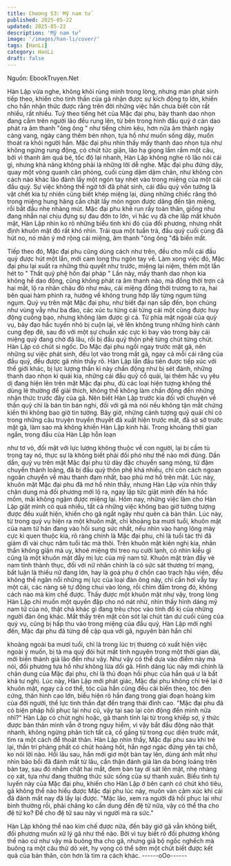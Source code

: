 ```yaml
---
title: Chương 53: Mỹ nam tử
published: 2025-05-22
updated: 2025-05-22
description: 'Mỹ nam tử'
image: '/images/han-li/cover/'
tags: [HanLi]
category: HanLi
draft: false
---
```


Nguồn: EbookTruyen.Net

Hàn Lập vừa nghe, không khỏi rùng mình trong lòng, nhưng màn
phát sinh tiếp theo, khiến cho tinh thần của gã nhận được sự kích
động to lớn, khiến cho hắn nhận thức được rằng trên đời những
việc hắn chưa biết còn rất nhiều, rất nhiều.
Tuỳ theo tiếng hét của Mặc đại phu, bảy thanh dao nhọn đang
cắm trên người lão đều rung lên, từ bên trong hình đầu quỷ ở cán
dao phát ra âm thanh "ông ông " như tiếng chim kêu, hơn nữa âm
thành ngày càng vang, ngày càng thêm bén nhọn, tựa hồ như
muốn sống dậy, muốn thoát ra khỏi người hắn.
Mặc đại phu nhìn thấy mấy thanh dao nhọn tựa như không ngừng
rung động, có chút tức giận, lão hạ giọng lầm rầm một câu, bởi vì
thanh âm quá bé, tốc độ lại nhanh, Hàn Lập không nghe rõ lão nói
cái gì, nhưng khả năng không phải là những lời dễ nghe.
Mặc đại phu đứng dậy, quay một vòng quanh căn phòng, cuối
cùng dậm dậm chân, như không còn cách nào khác lão đành lấy
một ngón tay nhét vào trong miệng của một cái đầu quỷ.
Sự việc không thể ngờ tới đã phát sinh, cái đầu quỷ vốn tưởng là
vật chết kia tự nhiên cũng biết khép miệng lại, dùng những chiếc
răng thô trong miệng hung hăng cắn chặt lấy món ngon được
dâng đến tận miệng, rồi bắt đầu nhẹ nhàng mút.
Mặc đại phu khẽ run rẩy toàn thân, giống như đang nhẫn nại chịu
đựng sự đau đớn to lớn, vì hắc vụ đã che lấp mất khuôn mặt, Hàn
Lập nhìn ko rõ những biểu tình khi đó của đối phương, nhưng
nhất định khuôn mặt đó rất khó nhìn.
Trải qua một tuần trà, đầu quỷ cuối cùng đã hút no, nó mãn ý mở
rộng cái miệng, âm thanh "ông ông "đã biến mất.

Tiếp theo đó, Mặc đại phu cũng dùng cách như trên, đều cho mỗi
cái đầu quỷ được hút một lần, mới cam long thu ngón tay về.
Làm xong việc đó, Mặc đại phu lại xuất ra những thủ quyết như
trước, miệng lại niệm, thêm một lần hét to " Thất quỷ phệ hồn đại
pháp "
Lần này, mấy thanh dao nhọn kia không hề dao động, cũng không
phát ra âm thanh nào, mà đồng thời trợn cả hai mắt, lộ ra nhãn
châu đỏ như máu, cái miệng đồng thời trương to ra, hai bên quai
hàm phình ra, hướng về không trung hớp lấy từng ngụm từng
ngụm.
Quỷ vụ trên mặt Mặc đại phu, như biết đại nạn sắp đến, bọn
chúng như vùng vẫy như ba đào, các xúc tu từng cái từng cái một
cũng được huy động cuồng bạo, nhưng không làm được gì cả.
Từ phía mặt ngoài của quỷ vụ, bảy đạo hắc tuyến nhỏ bị cuộn lại,
vẽ lên không trung những hình cánh cung đẹp đẽ, sau đó với một
sự chuẩn xác cực kì bay vào trong bảy cái miệng quỷ đang chờ
đã lâu, rồi bị đầu quỷ thôn phệ từng chút từng chút.
Hàn Lập có chút si ngốc. Do Mặc đại phu ngồi ngay trước mặt gã,
nên những sự việc phát sinh, đều lọt vào trong mắt gã, ngay cả
mỗi cái răng của đầu quỷ, đều được gã nhìn thấy rõ.
Hàn Lập lần đầu tiên được tiếp xúc với thế giới khác, bị lực lượng
thần kì này chấn động như bị sét đánh, những thanh dao nhọn kì
quái kia, những cái đầu quỷ cổ quái, lại thêm hắc vụ yêu dị đang
hiện lên trên mặt Mặc đại phu, đủ các loại hiện tượng không thể
dùng lẽ thường để giải thích, không thể không làm chấn động đến
những nhận thức trước đây của gã. Nên biết Hàn Lập trước kia
đối với chuyện về thần quỷ chỉ là bán tín bán nghi, đối với gã mà
nói nếu không tận mắt chứng kiến thì không bao giờ tin tưởng.
Bây giờ, những cảnh tượng quỷ quái chỉ có trong những câu
truyện truyền thuyết đã xuất hiện trước mắt, đã sờ sờ trước mặt
gã, làm sao mà không khiến Hàn Lập kinh hãi.
Trong khoảng thời gian ngắn, trong đầu của Hàn Lập hỗn loạn

như tơ vò, đối mặt với lực lượng không thuộc về con người, lại bị
cầm tù trong tay nó, thực sự là không biết phải đối phó như thế
nào mới đúng.
Dần dần, quỷ vụ trên mặt Mặc đại phu từ dày đặc chuyển sang
mỏng, từ đậm chuyển thành loãng, đã bị đầu quỷ thôn phệ khá
nhiều, chỉ còn cách ngoan ngoãn chuyển về màu thanh đạm nhất,
bao phủ mơ hồ trên mặt.
Lúc này, khuôn mặt Mặc đại phu đã mơ hồ nhìn thấy, nhưng Hàn
Lập vừa nhìn thấy chân dung mà đối phương mới lộ ra, ngay lập
tức giật mình đến há hốc mồm, mãi không ngậm được miệng lại.
Hôm nay, những việc làm cho Hàn Lập giật mình có quá nhiều, tất
cả những việc không bao giờ tưởng tượng được đều xuất hiện,
khiến cho gã ngất ngây như quên cả bản thân.
Lúc này, từ trong quỷ vụ hiện ra một khuôn mặt, chỉ khoảng ba
mươi tuổi, khuôn mặt của nam tử hán đang vào hồi sung sức
nhất, nếu nhìn vào hang lông mày cực kì quen thuộc kia, rõ ràng
chính là Mặc đại phu, chỉ là tuổi tác thì đã giảm đi vài chục năm
tuổi tác mà thôi.
Trên khuôn mặt kiên nghị kia, nhãn thần không giận mà uy, khoé
miệng thì treo nụ cười lạnh, có nhìn kiểu gì cũng là một khuôn
mặt đầy mị lực của mỹ nam tử. Khuôn mặt tràn đầy vẻ nam tính
thành thục, đối với nữ nhân chính là có sức sát thương trí mạng,
bất luận là thiếu nữ đang lớn, hay là goá phụ ở chốn cao trạch
hậu viện, đều không thể ngăn nổi những mị lực của loại đàn ông
này, chỉ cần hơi vẫy tay một cái, các nàng sẽ tự động chui vào
lòng, rồi chìm đắm trong đó, không cách nào mà kìm chế được.
Thấy được một khuôn mặt như vậy, trong lòng Hàn Lập chỉ muốn
một quyền đập cho nó nát nhừ, nhìn thấy hình dáng mỹ nam tử
của nó, thật chả khác gì đang trêu chọc vào tính đố kị của những
người đàn ông khác.
Mắt thấy trên mặt còn sót lại chút tàn dư cuối cùng của quỷ vụ,
cũng bị hấp thu vào trong miệng của đầu quỷ, Hàn Lập mới nghĩ
đến, Mặc đại phu đã từng đề cập qua với gã, nguyên bản hắn chỉ

khoảng ngoài ba mươi tuổi, chỉ là trong lúc trị thương có xuất hiện
việc ngoài ý muốn, bị tà ma quỷ đói hút mất tinh nguyên trong một
thời gian dài, mới biền thành già lão đến như vậy.
Như vậy có thể dựa vào điểm này mà nói, đối phương tựa hồ như
không lừa dối gã. Hình dáng lúc này mới chính là chân dung của
Mặc đại phu, chỉ là thủ đoạn hồi phục của hắn quá ư là bất khả tư
nghị.
Lúc này, Hàn Lập mới phát giác, Mặc đại phu không chỉ trẻ lại ở
khuôn mặt, ngay cả cơ thể, tóc của hắn cũng đều cải biến theo,
tóc đen cứng, thân hình cao lớn, biểu hiện rõ hắn đang trong giai
đoạn hoàng kim của đời người, thể lực tinh thần đạt đến trạng
thái đỉnh cao.
"Mặc đại phu đã có biện pháp hồi phục lại như cũ, vậy tại sao lại
còn động đến mình nữa nhỉ?"
Hàn Lập có chút nghi hoặc, gã thanh tỉnh lại từ trong khiếp sợ, ý
thức được bản thân mình vẫn ở trong nguy hiểm, vì vậy bắt đầu
động não thật nhanh, không ngừng phân tích tất cả, cố gắng từ
trong cục diện trước mắt, tìm ra một cách để thoát thân.
Hàn Lập nhìn thấy, Mặc đại phu sau khi trẻ lại, thần trí phảng phất
có chút hoảng hốt, hắn ngơ ngác đứng yên tại chỗ, ko nói lời nào.
Hồi lâu sau, hắn mới giơ một bàn tay lên, dùng ánh mắt như nhìn
bảo bối đã đánh mất từ lâu, cẩn thận đánh giá làn da bóng loáng
trên bàn tay, sau đó nhắm chặt hai mắt, đem bàn tay dí sát lên
mặt, nhẹ nhàng cọ xát, tựa như đang thưởng thức sức sống của
sự thanh xuân.
Biểu tình tự luyến này của Mặc đại phu, khiến cho Hàn Lập ở bên
cạnh có chút khó tiêu, gã không thể nào hiểu được Mặc đại phu
lúc này, muôn vàn cảm xúc khi cái đã đánh mất nay đã lấy lại
được.
"Mặc lão, xem ra người đã hồi phục lại như bình thường rồi, phải
chăng ko cần dung đến đệ tử nữa, vậy có thể tha cho đệ tử ko?
Để cho đệ tử sau này vì người mà ra sức."

Hàn Lập không thể nào kìm chế được nữa, đến bây giờ gã vẫn
không biết, đối phương muốn xử lý gã như thế nào. Bởi vì tuy biết
rõ đối phương không thể nào cứ như vậy mà buông tha cho gã,
nhưng giả bộ ngốc nghếch mà buông ra một câu thử dò xét, hy
vọng có thể sớm một chút biết được kết quả của bản thân, còn
hơn là tìm ra cách khác.
------oOo------
